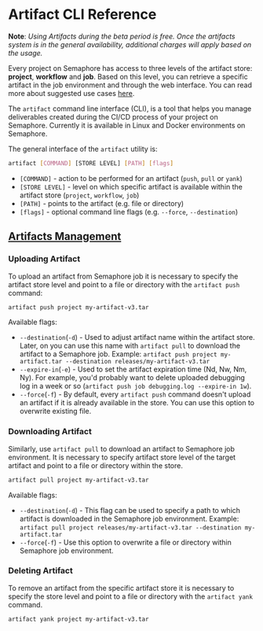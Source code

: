 # Artifact CLI Reference

__Note__: *Using Artifacts during the beta period is free. Once the artifacts
system is in the general availability, additional charges will apply based on
the usage.*

Every project on Semaphore has access to three levels of the artifact store:
**project**, **workflow** and **job**.
Based on this level, you can retrieve a specific artifact in the job environment and
through the web interface. You can read more about suggested use cases
[here][artifacts-use-cases].

The `artifact` command line interface (CLI), is a tool that helps you manage
deliverables created during the CI/CD process of your project on Semaphore.
Currently it is available in Linux and Docker environments on Semaphore.

The general interface of the `artifact` utility is:

```bash
artifact [COMMAND] [STORE LEVEL] [PATH] [flags]
```

- `[COMMAND]` - action to be performed for an artifact (`push`, `pull` or `yank`)
- `[STORE LEVEL]` - level on which specific artifact is available within the artifact store (`project`, `workflow`, `job`)
- `[PATH]` - points to the artifact (e.g. file or directory)
- `[flags]` - optional command line flags (e.g. `--force`, `--destination`)

## [Artifacts Management](#artifacts-management)

### Uploading Artifact

To upload an artifact from Semaphore job it is necessary to specify
the artifact store level and point to a file or directory
with the `artifact push` command:

```sh
artifact push project my-artifact-v3.tar
```

Available flags:

- `--destination`(`-d`) - Used to adjust artifact name within the artifact store.
Later, on you can use this name with `artifact pull` to download the artifact
to a Semaphore job.
Example: `artifact push project my-artifact.tar --destination releases/my-artifact-v3.tar`
- `--expire-in`(`-e`) - Used to set the artifact expiration time (Nd, Nw, Nm, Ny).
For example, you'd probably want to delete uploaded debugging log in a week or so
(`artifact push job debugging.log --expire-in 1w`).
- `--force`(`-f`) - By default, every `artifact push` command doesn't upload an artifact
if it is already available in the store. You can use this option to overwrite
existing file.

### Downloading Artifact

Similarly, use `artifact pull` to download an artifact to Semaphore job environment.
It is necessary to specify artifact store level of the target artifact
and point to a file or directory within the store.

```sh
artifact pull project my-artifact-v3.tar
```

Available flags:

- `--destination`(`-d`) - This flag can be used to specify a path to which
artifact is downloaded in the Semaphore job environment.
Example: `artifact pull project releases/my-artifact-v3.tar --destination my-artifact.tar`
- `--force`(`-f`) - Use this option to overwrite a file or directory within Semaphore job environment.

### Deleting Artifact

To remove an artifact from the specific artifact store it is necessary to specify
the store level and point to a file or directory with the `artifact yank` command.

```sh
artifact yank project my-artifact-v3.tar
```

[artifacts-use-cases]: https://docs.semaphoreci.com/article/155-artifacts
